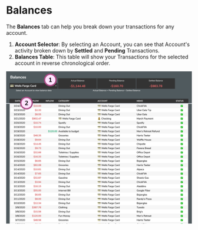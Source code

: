 # Balances

The **Balances** tab can help you break down your transactions for any account.

1. **Account Selector**: By selecting an Account, you can see that Account's activity broken down by **Settled** and **Pending** Transactions.
2. **Balances Table**: This table will show your Transactions for the selected account in reverse chronological order.

![](../.gitbook/assets/balances.png)

